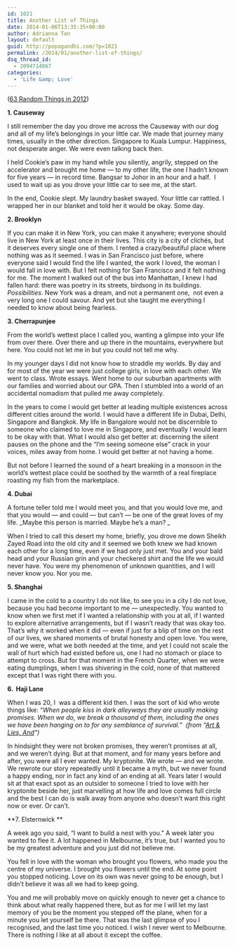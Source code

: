 ```yaml
---
id: 1021
title: Another List of Things
date: 2014-01-06T13:35:35+00:00
author: Adrianna Tan
layout: default
guid: http://popagandhi.com/?p=1021
permalink: /2014/01/another-list-of-things/
dsq_thread_id:
  - 2094714067
categories:
  - 'Life &amp; Love'
---
```

([63 Random Things in 2012](http://popagandhi.com/2012/11/63random/))

**1. Causeway**

I still remember the day you drove me across the Causeway with our dog and all of my life&#8217;s belongings in your little car. We made that journey many times, usually in the other direction. Singapore to Kuala Lumpur. Happiness, not desperate anger. We were even talking back then.

I held Cookie&#8217;s paw in my hand while you silently, angrily, stepped on the accelerator and brought me home — to my other life, the one I hadn&#8217;t known for five years — in record time. Bangsar to Johor in an hour and a half.  I used to wait up as you drove your little car to see me, at the start.

In the end, Cookie slept. My laundry basket swayed. Your little car rattled. I wrapped her in our blanket and told her it would be okay. Some day.

**2. Brooklyn**

If you can make it in New York, you can make it anywhere; everyone should live in New York at least once in their lives. This city is a city of clichés, but it deserves every single one of them. I rented a crazy/beautiful place where nothing was as it seemed. I was in San Francisco just before, where everyone said I would find the life I wanted, the work I loved, the woman I would fall in love with. But I felt nothing for San Francisco and it felt nothing for me. The moment I walked out of the bus into Manhattan, I knew I had fallen hard: there was poetry in its streets, birdsong in its buildings. _Possibilities_. New York was a dream, and not a permanent one,  not even a very long one I could savour. And yet but she taught me everything I needed to know about being fearless.

**3. Cherrapunjee**

From the world&#8217;s wettest place I called you, wanting a glimpse into your life from over there. Over there and up there in the mountains, everywhere but here. You could not let me in but you could not tell me why.

In my younger days I did not know how to straddle my worlds. By day and for most of the year we were just college girls, in love with each other. We went to class. Wrote essays. Went home to our suburban apartments with our families and worried about our GPA. Then I stumbled into a world of an accidental nomadism that pulled me away completely.

In the years to come I would get better at leading multiple existences across different cities around the world. I would have a different life in Dubai, Delhi, Singapore and Bangkok. My life in Bangalore would not be discernible to someone who claimed to love me in Singapore, and eventually I would learn to be okay with that. What I would also get better at: discerning the silent pauses on the phone and the &#8220;I&#8217;m seeing someone else&#8221; crack in your voices, miles away from home. I would get better at not having a home.

But not before I learned the sound of a heart breaking in a monsoon in the world&#8217;s wettest place could be soothed by the warmth of a real fireplace roasting my fish from the marketplace.

**4. Dubai**

A fortune teller told me I would meet you, and that you would love me, and that you would — and could — but can&#8217;t — be one of the great loves of my life. _Maybe this person is married. Maybe he&#8217;s a man? _

When I tried to call this desert my home, briefly, you drove me down Sheikh Zayed Road into the old city and it seemed we both knew we had known each other for a long time, even if we had only just met. You and your bald head and your Russian grin and your checkered shirt and the life we would never have. You were my phenomenon of unknown quantities, and I will never know you. Nor you me.

**5. Shanghai**

I came in the cold to a country I do not like, to see you in a city I do not love, because you had become important to me — unexpectedly. You wanted to know when we first met if I wanted a relationship with you at all, if I wanted to explore alternative arrangements, but if I wasn&#8217;t ready that was okay too. That&#8217;s why it worked when it did — even if just for a blip of time on the rest of our lives, we shared moments of brutal honesty and open love. You were, and we were, what we both needed at the time, and yet I could not scale the wall of hurt which had existed before us, one I had no stomach or place to attempt to cross. But for that moment in the French Quarter, when we were eating dumplings, when I was shivering in the cold, none of that mattered except that I was right there with you.

**6.  Haji Lane**

When I was 20, I  was a different kid then. I was the sort of kid who wrote things like: &#8220;_When people kiss in dark alleyways they are usually making promises. When we do, we break a thousand of them, including the ones we have been hanging on to for any semblance of survival.&#8221;  (from &#8220;[Art & Lies, And](http://popagandhi.com/2006/01/art-and-lies-and/)&#8220;)_

In hindsight they were not broken promises, they weren&#8217;t promises at all, and we weren&#8217;t dying. But at that moment, and for many years before and after, you were all I ever wanted. My kryptonite. We wrote — and we wrote. We rewrote our story repeatedly until it became a myth, but we never found a happy ending, nor in fact any kind of an ending at all. Years later I would sit at that exact spot as an outsider to someone I tried to love with her kryptonite beside her, just marvelling at how life and love comes full circle and the best I can do is walk away from anyone who doesn&#8217;t want this right now or ever. Or can&#8217;t.

**7. Elsternwick **

A week ago you said, &#8220;I want to build a nest with you.&#8221; A week later you wanted to flee it. A lot happened in Melbourne, it&#8217;s true, but I wanted you to be my greatest adventure and you just did not believe me.

You fell in love with the woman who brought you flowers, who made you the centre of my universe. I brought you flowers until the end. At some point you stopped noticing. Love on its own was never going to be enough, but I didn&#8217;t believe it was all we had to keep going.

You and me will probably move on quickly enough to never get a chance to think about what really happened there, but as for me I will let my last memory of you be the moment you stepped off the plane, when for a minute you let yourself be there. That was the last glimpse of you I recognised, and the last time you noticed. I wish I never went to Melbourne. There is nothing I like at all about it except the coffee.
